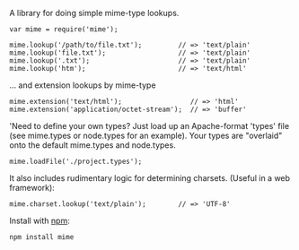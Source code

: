 A library for doing simple mime-type lookups.

    var mime = require('mime');

    mime.lookup('/path/to/file.txt');         // => 'text/plain'
    mime.lookup('file.txt');                  // => 'text/plain'
    mime.lookup('.txt');                      // => 'text/plain'
    mime.lookup('htm');                       // => 'text/html'

... and extension lookups by mime-type

    mime.extension('text/html');                 // => 'html'
    mime.extension('application/octet-stream');  // => 'buffer'

'Need to define your own types?  Just load up an Apache-format 'types' file (see mime.types or node.types for an example).  Your types are "overlaid" onto the default mime.types and node.types.

    mime.loadFile('./project.types');

It also includes rudimentary logic for determining charsets. (Useful in a web
framework):

    mime.charset.lookup('text/plain');        // => 'UTF-8'

Install with [npm](http://github.com/isaacs/npm):

    npm install mime
